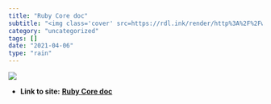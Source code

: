 ```yaml
---
title: "Ruby Core doc"
subtitle: "<img class='cover' src=https://rdl.ink/render/http%3A%2F%2Fwww.ruby-doc.org%2Fcore>"
category: "uncategorized"
tags: []
date: "2021-04-06"
type: "rain"
---
```

<img class="cover" src=https://rdl.ink/render/http%3A%2F%2Fwww.ruby-doc.org%2Fcore>


* **Link to site:** **[Ruby Core doc](http://www.ruby-doc.org/core)**